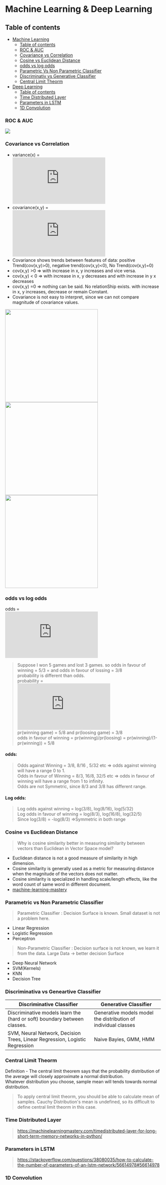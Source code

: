 # Machine Learning & Deep Learning

## Table of contents

* [Machine Learning](#machine-learning)
   * [Table of contents](#table-of-contents)
   * [ROC & AUC](#roc-auc)
   * [Covariance vs Correlation](#covariance-and-correlation)
   * [Cosine vs Euclidean Distance](#cosine-vs-euclidean-distance)
   * [odds vs log odds](#odds-vs-log-odds)
   * [Parametric Vs Non Parametric Classifier](#parametric-vs-non-parametric-classifier)
   * [Discriminativ vs Generative Classifier](#discriminative-vs-generative-classifier)
   * [Central Limit Theorm](#central-limit-theorm)
* [Deep Learning](#deep-learning)
  * [Table of contents](#table-of-contents)
  * [Time Distributed Layer](#time-distributed-layer)
  * [Parameters in  LSTM](#parameters-in-lstm)
  * [1D Convolution](#conv-1-D)
  
### ROC & AUC
<img src = "/ROC_AUC.jpeg"/>
  
###  Covariance vs Correlation
- variance(x) =  
![varinace](https://latex.codecogs.com/gif.latex?%5Csum_%7Bi%3D0%7D%5E%7Bn%7D%5Cfrac%7B%28x-%5Cbar%7Bx%7D%29%5E2%7D%7Bn-1%7D)
- covariance(x,y) =  
![covariance](https://latex.codecogs.com/gif.latex?%5Csum_%7Bi%3D0%7D%5E%7Bn%7D%5Cfrac%7B%28x-%5Cbar%7Bx%7D%29%28y-%5Cbar%7By%7D%29%7D%7Bn-1%7D)
- Covariance shows trends between features of data: positive Trend(cov(x,y)>0), negative trend(cov(x,y)<0), No Trend(cov(x,y)=0)
- cov(x,y) >0 => with increase in x, y increases and vice versa. 
- cov(x,y) < 0 => with increase in x, y decreases and with increase in y x decreases
- cov(x,y) =0 => nothing can be said. No relationShip exists. with increase in x, y increases, decrease or remain Constant.
- Covariance is not easy to interpret, since we can not compare magnitude of covariance values.     
<p float="left">
  <img src="https://github.com/rahul0697/Question-Answers/blob/master/covarinace.jpeg" width="300"/> 
  <img src="https://github.com/rahul0697/Question-Answers/blob/master/Correlation1.jpeg" width="300"/>
  <img src="https://github.com/rahul0697/Question-Answers/blob/master/correlation2.jpeg" width="300"/>
</p>

### odds vs log odds
odds =  
![odds](https://latex.codecogs.com/gif.latex?%5Cfrac%7B%5Ctextrm%7Bthe%20ratio%20of%20something%20happening%28i.e%20%7B%5Ccolor%7BGreen%7D%20Winning%20game%7D%29%7D%7D%20%7B%5Ctextrm%7B%7Bthe%20ratio%20of%20something%20not%20happening%28i.e%20%7B%5Ccolor%7BRed%7D%20Not%7D%20%7B%5Ccolor%7BGreen%7D%20Winning%20Game%7D%29%7D%7D%7D)  
> Suppose I won 5 games and lost 3 games. so odds in favour of winning = 5/3 = and odds in favour of lossing = 3/8  
> probability is different than odds.     
probability =   
![probability](https://latex.codecogs.com/gif.latex?%5Cfrac%7B%5Ctextrm%7Bthe%20ratio%20of%20something%20happening%28i.e%20%7B%5Ccolor%7BGreen%7D%20Winning%20game%7D%29%7D%7D%20%7B%5Ctextrm%7B%7Bthe%20ratio%20of%20something%20not%20happening%28i.e%20%7B%5Ccolor%7BRed%7D%20Loosing%7D%20&plus;%20%7B%5Ccolor%7BGreen%7D%20winning%20Game%7D%29%7D%7D%7D)      
> pr(winning game) = 5/8 and pr(loosing game) = 3/8    
> odds in favour of winning = pr(winning)/pr(loosing) = pr(winning)/(1-pr(winning)) = 5/8    
#### odds:  
>Odds against Winning = 3/8, 8/16 , 5/32 etc => odds against winning will have a range 0 to 1.   
>Odds in favour of Winning = 8/3, 16/8, 32/5 etc => odds in favour of winning will have a range from 1 to infinity.   
>Odds are not Symmetric, since 8/3 and 3/8 has different range. 
#### Log odds:
> Log odds against winning = log(3/8), log(8/16), log(5/32)   
> Log odds in favour of winning  = log(8/3), log(16/8), log(32/5)  
>Since log(3/8) = -log(8/3) =>Symmetric in both range  

### Cosine vs Euclidean Distance 
> Why is cosine similarity better in measuring similarity between vectors than Euclidean in Vector Space model? 
 - Euclidean distance is not a good measure of similarity in high dimension. 
 - Cosine similarity is generally used as a metric for measuring distance when the magnitude of the vectors does not matter. 
 - Cosine similarity is specialized in handling scale/length effects, like the word count of  same word in different document. 
 - [machine-learning-mastery](https://machinelearningmastery.com/parametric-and-nonparametric-machine-learning-algorithms/)
### Parametric vs Non Parametric Classifier
> Parametric Classifier : Decision Surface is known. Small dataset is not a problem here.
 - Linear Regression
 - Logistic Regression 
 - Perceptron  
> Non-Parametric Classifier : Decision surface is not known, we learn it from the data. Large Data -> better decision Surface  
- Deep Neural Network  
- SVM(Kernels)  
- KNN  
- Decision Tree

### Discriminativa vs Geneartive Classifier
| Discriminative Classifier  | Generative Classifier |
| ------------- | ------------- |
|  Discriminative models learn the (hard or soft) boundary between classes. | Generative models model the distribution of individual classes |
| SVM, Neural Network, Decision Trees, Linear Regression, Logistic Regression | Naive Bayies, GMM, HMM  |

### Central Limit Theorm
Definition - The central limit theorem says that the probability distribution of the average will closely approximate a normal distribution.  
Whatever distribution you choose, sample mean will tends towards normal distribution.
>To apply central limit theorm, you should be able to calculate mean of samples.
>Cauchy Distribution's mean is undefined, so its difficult to define central limit theorm in this case.

### Time Distributed Layer
> https://machinelearningmastery.com/timedistributed-layer-for-long-short-term-memory-networks-in-python/

### Parameters in  LSTM
> https://stackoverflow.com/questions/38080035/how-to-calculate-the-number-of-parameters-of-an-lstm-network/56614978#56614978
### 1D Convolution

